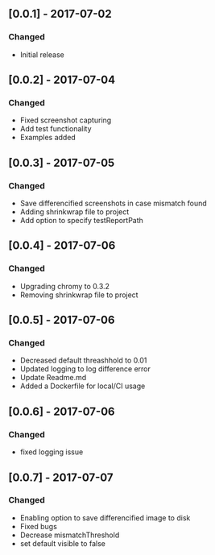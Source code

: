 ## [0.0.1] - 2017-07-02
### Changed
- Initial release

## [0.0.2] - 2017-07-04
### Changed
- Fixed screenshot capturing
- Add test functionality
- Examples added

## [0.0.3] - 2017-07-05
### Changed
- Save differencified screenshots in case mismatch found
- Adding shrinkwrap file to project
- Add option to specify testReportPath

## [0.0.4] - 2017-07-06
### Changed
- Upgrading chromy to 0.3.2
- Removing shrinkwrap file to project

## [0.0.5] - 2017-07-06
### Changed
- Decreased default threashhold to 0.01
- Updated logging to log difference error
- Update Readme.md
- Added a Dockerfile for local/CI usage

## [0.0.6] - 2017-07-06
### Changed
- fixed logging issue

## [0.0.7] - 2017-07-07
### Changed
- Enabling option to save differencified image to disk
- Fixed bugs
- Decrease mismatchThreshold
- set default visible to false
